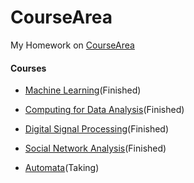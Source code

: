 CourseArea
==========

My Homework on [CourseArea](http://www.coursera.org)

#### Courses
* [Machine Learning](https://www.coursera.org/course/ml)(Finished)

* [Computing for Data Analysis](https://www.coursera.org/course/compdata)(Finished)

* [Digital Signal Processing](https://www.coursera.org/course/dsp)(Finished)

* [Social Network Analysis](https://www.coursera.org/course/sna)(Finished)

* [Automata](https://www.coursera.org/course/automata)(Taking)

